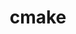 ---
title: "cmake"
layout: cache
categories: [package, develop-2024-01-28]
meta: {"versions": ["3.20.6", "3.27.9"], "compilers": ["apple-clang@=15.0.0", "cce@=15.0.1", "gcc@=10.3.0", "gcc@=11.1.0", "gcc@=11.3.0", "gcc@=11.4.0", "gcc@=12.3.0", "gcc@=7.3.1", "gcc@=7.5.0", "gcc@=9.4.0", "oneapi@=2024.0.0"], "oss": ["amzn2", "rhel8", "sle_hpc15", "ubuntu18.04", "ubuntu20.04", "ubuntu22.04", "ventura"], "platforms": ["darwin", "linux"], "targets": ["aarch64", "neoverse_n1", "neoverse_v1", "neoverse_v2", "ppc64le", "x86_64_v3", "x86_64_v4", "zen4"], "stacks": ["aws-isc", "aws-isc-aarch64", "build_systems", "data-vis-sdk", "developer-tools", "e4s", "e4s-cray-rhel", "e4s-cray-sles", "e4s-neoverse-v2", "e4s-neoverse_v1", "e4s-oneapi", "e4s-power", "e4s-rocm-external", "ml-darwin-aarch64-mps", "ml-linux-x86_64-cpu", "ml-linux-x86_64-cuda", "ml-linux-x86_64-rocm", "radiuss", "radiuss-aws", "radiuss-aws-aarch64", "root", "tutorial"], "num_specs": 20, "num_specs_by_stack": {"ml-darwin-aarch64-mps": 1, "root": 20, "radiuss-aws-aarch64": 2, "aws-isc-aarch64": 2, "aws-isc": 1, "radiuss-aws": 1, "radiuss": 1, "build_systems": 1, "e4s-cray-rhel": 1, "developer-tools": 1, "e4s-cray-sles": 1, "e4s-neoverse_v1": 1, "e4s-power": 1, "data-vis-sdk": 2, "e4s-rocm-external": 2, "e4s": 2, "e4s-neoverse-v2": 1, "ml-linux-x86_64-cuda": 1, "ml-linux-x86_64-rocm": 1, "ml-linux-x86_64-cpu": 1, "tutorial": 2, "e4s-oneapi": 1}}
spec_details: [{"hash": "nvqdao45km3oqmcdbwwey6vcggnvzvr4", "compiler": "apple-clang@=15.0.0", "versions": ["3.27.9"], "os": "ventura", "platform": "darwin", "target": "aarch64", "variants": ["build_system=generic", "build_type=Release", "~doc", "+ncurses", "+ownlibs"], "stacks": ["ml-darwin-aarch64-mps", "root"], "size": "-", "tarball": "https://binaries.spack.io/releases/develop-2024-01-28/build_cache/darwin-ventura-aarch64/apple-clang-15.0.0/cmake-3.27.9/darwin-ventura-aarch64-apple-clang-15.0.0-cmake-3.27.9-nvqdao45km3oqmcdbwwey6vcggnvzvr4.spack"}, {"hash": "ejif7bgpnjtez6sr5ic6ztbsabhcxzy2", "compiler": "gcc@=7.3.1", "versions": ["3.27.9"], "os": "amzn2", "platform": "linux", "target": "aarch64", "variants": ["build_system=generic", "build_type=Release", "~doc", "+ncurses", "+ownlibs"], "stacks": ["root", "radiuss-aws-aarch64", "aws-isc-aarch64"], "size": "-", "tarball": "https://binaries.spack.io/releases/develop-2024-01-28/build_cache/linux-amzn2-aarch64/gcc-7.3.1/cmake-3.27.9/linux-amzn2-aarch64-gcc-7.3.1-cmake-3.27.9-ejif7bgpnjtez6sr5ic6ztbsabhcxzy2.spack"}, {"hash": "67cgnwh45ojgxhrlzg3axgurzwepbso3", "compiler": "gcc@=7.3.1", "versions": ["3.27.9"], "os": "amzn2", "platform": "linux", "target": "x86_64_v3", "variants": ["build_system=generic", "build_type=Release", "~doc", "+ncurses", "+ownlibs"], "stacks": ["root", "aws-isc", "radiuss-aws"], "size": "-", "tarball": "https://binaries.spack.io/releases/develop-2024-01-28/build_cache/linux-amzn2-x86_64_v3/gcc-7.3.1/cmake-3.27.9/linux-amzn2-x86_64_v3-gcc-7.3.1-cmake-3.27.9-67cgnwh45ojgxhrlzg3axgurzwepbso3.spack"}, {"hash": "33henrmmhn2owedcs7ptm5nhtd4drfzs", "compiler": "gcc@=7.5.0", "versions": ["3.27.9"], "os": "ubuntu18.04", "platform": "linux", "target": "x86_64_v3", "variants": ["build_system=generic", "build_type=Release", "~doc", "+ncurses", "+ownlibs"], "stacks": ["root", "radiuss", "build_systems"], "size": "-", "tarball": "https://binaries.spack.io/releases/develop-2024-01-28/build_cache/linux-ubuntu18.04-x86_64_v3/gcc-7.5.0/cmake-3.27.9/linux-ubuntu18.04-x86_64_v3-gcc-7.5.0-cmake-3.27.9-33henrmmhn2owedcs7ptm5nhtd4drfzs.spack"}, {"hash": "5upfsjczfm25vmhvp7ebg3ghtxabjyrn", "compiler": "gcc@=7.3.1", "versions": ["3.27.9"], "os": "amzn2", "platform": "linux", "target": "neoverse_n1", "variants": ["build_system=generic", "build_type=Release", "~doc", "+ncurses", "+ownlibs"], "stacks": ["root", "radiuss-aws-aarch64", "aws-isc-aarch64"], "size": "-", "tarball": "https://binaries.spack.io/releases/develop-2024-01-28/build_cache/linux-amzn2-neoverse_n1/gcc-7.3.1/cmake-3.27.9/linux-amzn2-neoverse_n1-gcc-7.3.1-cmake-3.27.9-5upfsjczfm25vmhvp7ebg3ghtxabjyrn.spack"}, {"hash": "e34msus2nz4kpq74h54e5gp4frdtevsh", "compiler": "cce@=15.0.1", "versions": ["3.27.9"], "os": "rhel8", "platform": "linux", "target": "zen4", "variants": ["build_system=generic", "build_type=Release", "~doc", "+ncurses", "+ownlibs"], "stacks": ["root", "e4s-cray-rhel"], "size": "-", "tarball": "https://binaries.spack.io/releases/develop-2024-01-28/build_cache/linux-rhel8-zen4/cce-15.0.1/cmake-3.27.9/linux-rhel8-zen4-cce-15.0.1-cmake-3.27.9-e34msus2nz4kpq74h54e5gp4frdtevsh.spack"}, {"hash": "pauir2v3o5iq4nif4lzdk2bf5i5gtsoj", "compiler": "gcc@=7.5.0", "versions": ["3.27.9"], "os": "ubuntu18.04", "platform": "linux", "target": "x86_64_v3", "variants": ["build_system=generic", "build_type=Release", "~doc", "+ncurses", "+ownlibs"], "stacks": ["root", "developer-tools"], "size": "-", "tarball": "https://binaries.spack.io/releases/develop-2024-01-28/build_cache/linux-ubuntu18.04-x86_64_v3/gcc-7.5.0/cmake-3.27.9/linux-ubuntu18.04-x86_64_v3-gcc-7.5.0-cmake-3.27.9-pauir2v3o5iq4nif4lzdk2bf5i5gtsoj.spack"}, {"hash": "4vuitjtxztqgffcv3vv6ekmbi3a2wcdx", "compiler": "gcc@=10.3.0", "versions": ["3.27.9"], "os": "sle_hpc15", "platform": "linux", "target": "x86_64_v4", "variants": ["build_system=generic", "build_type=Release", "~doc", "+ncurses", "+ownlibs"], "stacks": ["root", "e4s-cray-sles"], "size": "-", "tarball": "https://binaries.spack.io/releases/develop-2024-01-28/build_cache/linux-sle_hpc15-x86_64_v4/gcc-10.3.0/cmake-3.27.9/linux-sle_hpc15-x86_64_v4-gcc-10.3.0-cmake-3.27.9-4vuitjtxztqgffcv3vv6ekmbi3a2wcdx.spack"}, {"hash": "pd4qgjupouaz6psq7bmqrbh64xyvwa3g", "compiler": "gcc@=11.4.0", "versions": ["3.27.9"], "os": "ubuntu20.04", "platform": "linux", "target": "neoverse_v1", "variants": ["build_system=generic", "build_type=Release", "~doc", "+ncurses", "+ownlibs"], "stacks": ["e4s-neoverse_v1", "root"], "size": "-", "tarball": "https://binaries.spack.io/releases/develop-2024-01-28/build_cache/linux-ubuntu20.04-neoverse_v1/gcc-11.4.0/cmake-3.27.9/linux-ubuntu20.04-neoverse_v1-gcc-11.4.0-cmake-3.27.9-pd4qgjupouaz6psq7bmqrbh64xyvwa3g.spack"}, {"hash": "xnljdnzn5oc2ucj3zy6amf2cuhg7jf4z", "compiler": "gcc@=9.4.0", "versions": ["3.27.9"], "os": "ubuntu20.04", "platform": "linux", "target": "ppc64le", "variants": ["build_system=generic", "build_type=Release", "~doc", "+ncurses", "+ownlibs"], "stacks": ["root", "e4s-power"], "size": "-", "tarball": "https://binaries.spack.io/releases/develop-2024-01-28/build_cache/linux-ubuntu20.04-ppc64le/gcc-9.4.0/cmake-3.27.9/linux-ubuntu20.04-ppc64le-gcc-9.4.0-cmake-3.27.9-xnljdnzn5oc2ucj3zy6amf2cuhg7jf4z.spack"}, {"hash": "wm6wc3it6gw73a4rndhapz3iip6p6vci", "compiler": "gcc@=11.1.0", "versions": ["3.27.9"], "os": "ubuntu20.04", "platform": "linux", "target": "x86_64_v3", "variants": ["build_system=generic", "build_type=Release", "~doc", "+ncurses", "~ownlibs"], "stacks": ["root", "data-vis-sdk"], "size": "-", "tarball": "https://binaries.spack.io/releases/develop-2024-01-28/build_cache/linux-ubuntu20.04-x86_64_v3/gcc-11.1.0/cmake-3.27.9/linux-ubuntu20.04-x86_64_v3-gcc-11.1.0-cmake-3.27.9-wm6wc3it6gw73a4rndhapz3iip6p6vci.spack"}, {"hash": "vt2crblhhuigwjozjwsvmdeove7dtpla", "compiler": "gcc@=11.1.0", "versions": ["3.27.9"], "os": "ubuntu20.04", "platform": "linux", "target": "x86_64_v3", "variants": ["build_system=generic", "build_type=Release", "~doc", "+ncurses", "~ownlibs"], "stacks": ["root", "data-vis-sdk"], "size": "-", "tarball": "https://binaries.spack.io/releases/develop-2024-01-28/build_cache/linux-ubuntu20.04-x86_64_v3/gcc-11.1.0/cmake-3.27.9/linux-ubuntu20.04-x86_64_v3-gcc-11.1.0-cmake-3.27.9-vt2crblhhuigwjozjwsvmdeove7dtpla.spack"}, {"hash": "z23x6eygo6qodlstb6kstwsmxvvolb74", "compiler": "gcc@=11.4.0", "versions": ["3.27.9"], "os": "ubuntu20.04", "platform": "linux", "target": "x86_64_v3", "variants": ["build_system=generic", "build_type=Release", "~doc", "+ncurses", "+ownlibs"], "stacks": ["e4s-rocm-external", "root", "e4s"], "size": "-", "tarball": "https://binaries.spack.io/releases/develop-2024-01-28/build_cache/linux-ubuntu20.04-x86_64_v3/gcc-11.4.0/cmake-3.27.9/linux-ubuntu20.04-x86_64_v3-gcc-11.4.0-cmake-3.27.9-z23x6eygo6qodlstb6kstwsmxvvolb74.spack"}, {"hash": "djxmtopstsfkqvkbmr5qrhxluhpnqzel", "compiler": "gcc@=11.4.0", "versions": ["3.20.6"], "os": "ubuntu20.04", "platform": "linux", "target": "x86_64_v3", "variants": ["build_system=generic", "build_type=Release", "~doc", "+ncurses", "+ownlibs"], "stacks": ["e4s-rocm-external", "root"], "size": "-", "tarball": "https://binaries.spack.io/releases/develop-2024-01-28/build_cache/linux-ubuntu20.04-x86_64_v3/gcc-11.4.0/cmake-3.20.6/linux-ubuntu20.04-x86_64_v3-gcc-11.4.0-cmake-3.20.6-djxmtopstsfkqvkbmr5qrhxluhpnqzel.spack"}, {"hash": "shbvmdemgmrtjbl56xjlo7mjijtrgqpf", "compiler": "gcc@=11.4.0", "versions": ["3.27.9"], "os": "ubuntu20.04", "platform": "linux", "target": "x86_64_v3", "variants": ["build_system=generic", "build_type=Release", "~doc", "+ncurses", "+ownlibs"], "stacks": ["e4s", "root"], "size": "-", "tarball": "https://binaries.spack.io/releases/develop-2024-01-28/build_cache/linux-ubuntu20.04-x86_64_v3/gcc-11.4.0/cmake-3.27.9/linux-ubuntu20.04-x86_64_v3-gcc-11.4.0-cmake-3.27.9-shbvmdemgmrtjbl56xjlo7mjijtrgqpf.spack"}, {"hash": "6btsevdsrnjbnqsbbvbpzvvmnddkfwbi", "compiler": "gcc@=11.4.0", "versions": ["3.27.9"], "os": "ubuntu22.04", "platform": "linux", "target": "neoverse_v2", "variants": ["build_system=generic", "build_type=Release", "~doc", "+ncurses", "+ownlibs"], "stacks": ["root", "e4s-neoverse-v2"], "size": "-", "tarball": "https://binaries.spack.io/releases/develop-2024-01-28/build_cache/linux-ubuntu22.04-neoverse_v2/gcc-11.4.0/cmake-3.27.9/linux-ubuntu22.04-neoverse_v2-gcc-11.4.0-cmake-3.27.9-6btsevdsrnjbnqsbbvbpzvvmnddkfwbi.spack"}, {"hash": "atwgzxsxk7t5xtryv7z42fg4xdritnqh", "compiler": "gcc@=11.3.0", "versions": ["3.27.9"], "os": "ubuntu22.04", "platform": "linux", "target": "x86_64_v3", "variants": ["build_system=generic", "build_type=Release", "~doc", "+ncurses", "+ownlibs"], "stacks": ["ml-linux-x86_64-cuda", "ml-linux-x86_64-rocm", "root", "ml-linux-x86_64-cpu"], "size": "-", "tarball": "https://binaries.spack.io/releases/develop-2024-01-28/build_cache/linux-ubuntu22.04-x86_64_v3/gcc-11.3.0/cmake-3.27.9/linux-ubuntu22.04-x86_64_v3-gcc-11.3.0-cmake-3.27.9-atwgzxsxk7t5xtryv7z42fg4xdritnqh.spack"}, {"hash": "wcl2vjk2h3ae26on2lslzpofo6rbec2s", "compiler": "gcc@=11.4.0", "versions": ["3.27.9"], "os": "ubuntu22.04", "platform": "linux", "target": "x86_64_v3", "variants": ["build_system=generic", "build_type=Release", "~doc", "+ncurses", "+ownlibs"], "stacks": ["tutorial", "root"], "size": "-", "tarball": "https://binaries.spack.io/releases/develop-2024-01-28/build_cache/linux-ubuntu22.04-x86_64_v3/gcc-11.4.0/cmake-3.27.9/linux-ubuntu22.04-x86_64_v3-gcc-11.4.0-cmake-3.27.9-wcl2vjk2h3ae26on2lslzpofo6rbec2s.spack"}, {"hash": "dgkdnhg7gjiv3jlwfq3lqltzkf53ndo3", "compiler": "oneapi@=2024.0.0", "versions": ["3.27.9"], "os": "ubuntu22.04", "platform": "linux", "target": "x86_64_v3", "variants": ["build_system=generic", "build_type=Release", "~doc", "+ncurses", "+ownlibs"], "stacks": ["root", "e4s-oneapi"], "size": "-", "tarball": "https://binaries.spack.io/releases/develop-2024-01-28/build_cache/linux-ubuntu22.04-x86_64_v3/oneapi-2024.0.0/cmake-3.27.9/linux-ubuntu22.04-x86_64_v3-oneapi-2024.0.0-cmake-3.27.9-dgkdnhg7gjiv3jlwfq3lqltzkf53ndo3.spack"}, {"hash": "5gamkdse4w54nq64gsbkytmmhmtqyqxv", "compiler": "gcc@=12.3.0", "versions": ["3.27.9"], "os": "ubuntu22.04", "platform": "linux", "target": "x86_64_v3", "variants": ["build_system=generic", "build_type=Release", "~doc", "+ncurses", "+ownlibs"], "stacks": ["tutorial", "root"], "size": "-", "tarball": "https://binaries.spack.io/releases/develop-2024-01-28/build_cache/linux-ubuntu22.04-x86_64_v3/gcc-12.3.0/cmake-3.27.9/linux-ubuntu22.04-x86_64_v3-gcc-12.3.0-cmake-3.27.9-5gamkdse4w54nq64gsbkytmmhmtqyqxv.spack"}]
---